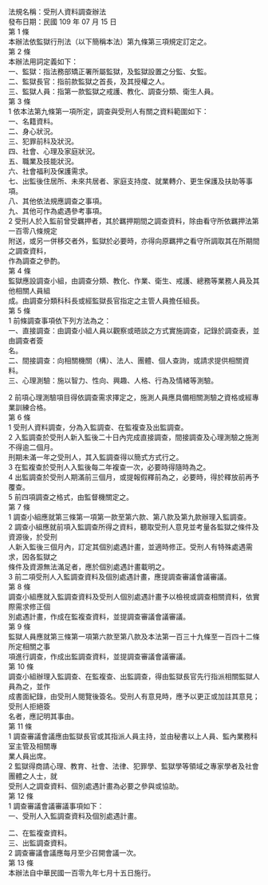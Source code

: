法規名稱：受刑人資料調查辦法  
發布日期：民國 109 年 07 月 15 日  
第 1 條  
本辦法依監獄行刑法（以下簡稱本法）第九條第三項規定訂定之。  
第 2 條  
本辦法用詞定義如下：  
一、監獄：指法務部矯正署所屬監獄，及監獄設置之分監、女監。  
二、監獄長官：指前款監獄之首長，及其授權之人。  
三、監獄人員：指第一款監獄之戒護、教化、調查分類、衛生人員。  
第 3 條  
1 依本法第九條第一項所定，調查與受刑人有關之資料範圍如下：  
一、名籍資料。  
二、身心狀況。  
三、犯罪前科及狀況。  
四、社會、心理及家庭狀況。  
五、職業及技能狀況。  
六、社會福利及保護需求。  
七、出監後住居所、未來共居者、家庭支持度、就業轉介、更生保護及扶助等事項。  
八、其他依法規應調查之事項。  
九、其他可作為處遇參考事項。  
2 受刑人於入監前曾受羈押者，其於羈押期間之調查資料，除由看守所依羈押法第一百零八條規定  
附送，或另一併移交者外，監獄於必要時，亦得向原羈押之看守所調取其在所期間之調查資料，  
作為調查之參酌。  
第 4 條  
監獄應設調查小組，由調查分類、教化、作業、衛生、戒護、總務等業務人員及其他相關人員組  
成。由調查分類科科長或經監獄長官指定之主管人員擔任組長。  
第 5 條  
1 前條調查事項依下列方法為之：  
一、直接調查：由調查小組人員以觀察或晤談之方式實施調查，記錄於調查表，並由調查者簽  
名。  
二、間接調查：向相關機關（構）、法人、團體、個人查詢，或請求提供相關資料。  
三、心理測驗：施以智力、性向、興趣、人格、行為及情緒等測驗。  


2 前項心理測驗項目得依調查需求擇定之，施測人員應具備相關測驗之資格或經專業訓練合格。  
第 6 條  
1 受刑人資料調查，分為入監調查、在監複查及出監調查。  
2 入監調查於受刑人新入監後二十日內完成直接調查，間接調查及心理測驗之施測不得逾二個月。  
刑期未滿一年之受刑人，其入監調查得以簡式方式行之。  
3 在監複查於受刑人入監後每二年複查一次，必要時得隨時為之。  
4 出監調查於受刑人期滿前三個月，或提報假釋前為之，必要時，得於釋放前再予覆查。  
5 前四項調查之格式，由監督機關定之。  
第 7 條  
1 調查小組應就第三條第一項第一款至第六款、第八款及第九款辦理入監調查。  
2 調查小組應就前項入監調查所得之資料，聽取受刑人意見並考量各監獄之條件及資源後，於受刑  
人新入監後三個月內，訂定其個別處遇計畫，並適時修正。受刑人有特殊處遇需求，因各監獄之  
條件及資源無法滿足者，應於個別處遇計畫載明之。  
3 前二項受刑人入監調查資料及個別處遇計畫，應提調查審議會議審議。  
第 8 條  
調查小組應就入監調查資料及受刑人個別處遇計畫予以檢視或調查相關資料，依實際需求修正個  
別處遇計畫，作成在監複查資料，並提調查審議會議審議。  
第 9 條  
監獄人員應就第三條第一項第六款至第八款及本法第一百三十九條至一百四十二條所定相關之事  
項進行調查，作成出監調查資料，並提調查審議會議審議。  
第 10 條  
調查小組辦理入監調查、在監複查、出監調查，得由監獄長官先行指派相關監獄人員為之，並作  
成書面紀錄，由受刑人閱覽後簽名。受刑人有意見時，應予以更正或加註其意見；受刑人拒絕簽  
名者，應記明其事由。  
第 11 條  
1 調查審議會議應由監獄長官或其指派人員主持，並由秘書以上人員、監內業務科室主管及相關專  
業人員出席。  
2 監獄得商請心理、教育、社會、法律、犯罪學、監獄學等領域之專家學者及社會團體之人士，就  
受刑人之調查資料、個別處遇計畫為必要之參與或協助。  
第 12 條  
1 調查審議會議審議事項如下：  
一、受刑人入監調查資料及個別處遇計畫。  


二、在監複查資料。  
三、出監調查資料。  
2 調查審議會議應每月至少召開會議一次。  
第 13 條  
本辦法自中華民國一百零九年七月十五日施行。  


